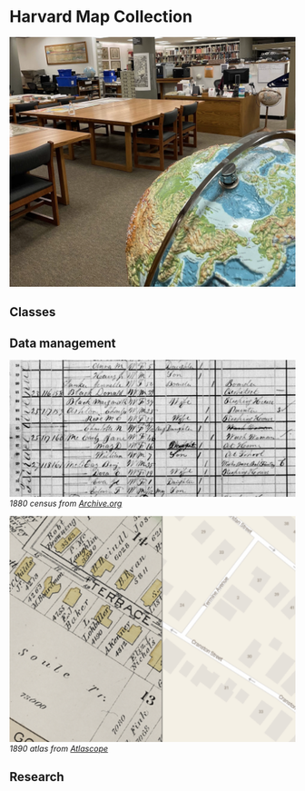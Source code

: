 # Harvard Map Collection

![Photograph of the Harvard Map Collection](media/map-collection.png)

## Classes

## Data management

![Screenshot from 1880 census](media/1880-census.png)
*1880 census from [Archive.org](https://archive.org/details/10thcensus0561unit/page/n45/mode/2up?view=theater)* 

![Screenshot from mapping tool Atlascope showing changed streets](media/atlascope.png)
*1890 atlas from [Atlascope](https://atlascope.leventhalmap.org/#view:share$base:000$overlay:39999059011013$zoom:18.70$center:-7915761.314230292,5209123.896271922$mode:swipe-x$pos:0.4491255961844197)*


## Research